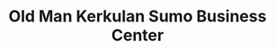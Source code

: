 ---
title: "Old Man Kerkulan Sumo Business Center"
url: /gbarnga/old-man-kerkulan-sumo-business-center/
shop: convenience
---